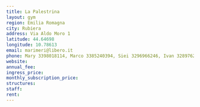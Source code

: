 ```yaml
---
title: La Palestrina
layout: gym
region: Emilia Romagna
city: Rubiera
address: Via Aldo Moro 1
latitude: 44.64698
longitude: 10.78613
email: marimeri@libero.it
phone: Mary 3398018114, Marco 3385240394, Siei 3296966246, Ivan 3289762168
website: 
annual_fee: 
ingress_price: 
monthly_subscription_price: 
structures: 
staff: 
rent: 
---
```


